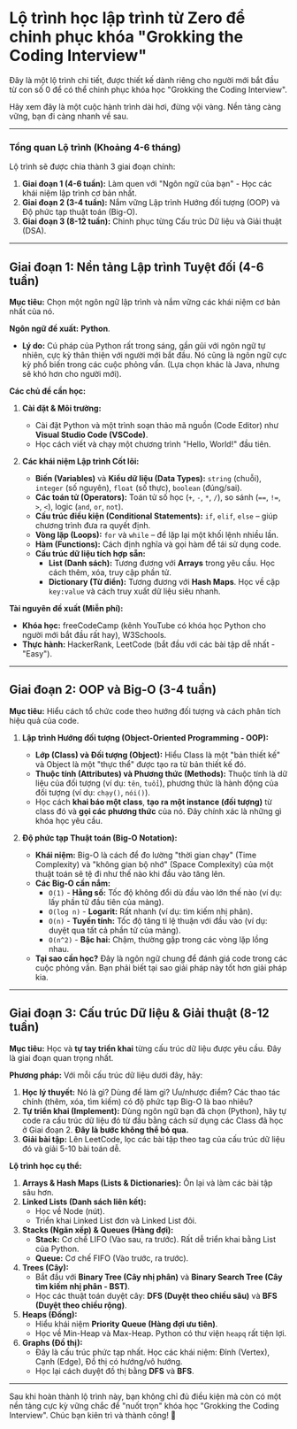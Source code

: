 # Lộ trình học lập trình từ Zero để chinh phục khóa "Grokking the Coding Interview"

Đây là một lộ trình chi tiết, được thiết kế dành riêng cho người mới bắt đầu từ con số 0 để có thể chinh phục khóa học "Grokking the Coding Interview".

Hãy xem đây là một cuộc hành trình dài hơi, đừng vội vàng. Nền tảng càng vững, bạn đi càng nhanh về sau.

---

### **Tổng quan Lộ trình (Khoảng 4-6 tháng)**

Lộ trình sẽ được chia thành 3 giai đoạn chính:

1.  **Giai đoạn 1 (4-6 tuần):** Làm quen với "Ngôn ngữ của bạn" - Học các khái niệm lập trình cơ bản nhất.
2.  **Giai đoạn 2 (3-4 tuần):** Nắm vững Lập trình Hướng đối tượng (OOP) và Độ phức tạp thuật toán (Big-O).
3.  **Giai đoạn 3 (8-12 tuần):** Chinh phục từng Cấu trúc Dữ liệu và Giải thuật (DSA).

---

## **Giai đoạn 1: Nền tảng Lập trình Tuyệt đối (4-6 tuần)**

**Mục tiêu:** Chọn một ngôn ngữ lập trình và nắm vững các khái niệm cơ bản nhất của nó.

**Ngôn ngữ đề xuất:** **Python**.

- **Lý do:** Cú pháp của Python rất trong sáng, gần gũi với ngôn ngữ tự nhiên, cực kỳ thân thiện với người mới bắt đầu. Nó cũng là ngôn ngữ cực kỳ phổ biến trong các cuộc phỏng vấn. (Lựa chọn khác là Java, nhưng sẽ khó hơn cho người mới).

**Các chủ đề cần học:**

1.  **Cài đặt & Môi trường:**

    - Cài đặt Python và một trình soạn thảo mã nguồn (Code Editor) như **Visual Studio Code (VSCode)**.
    - Học cách viết và chạy một chương trình "Hello, World!" đầu tiên.

2.  **Các khái niệm Lập trình Cốt lõi:**
    - **Biến (Variables)** và **Kiểu dữ liệu (Data Types):** `string` (chuỗi), `integer` (số nguyên), `float` (số thực), `boolean` (đúng/sai).
    - **Các toán tử (Operators):** Toán tử số học (`+`, `-`, `*`, `/`), so sánh (`==`, `!=`, `>`, `<`), logic (`and`, `or`, `not`).
    - **Cấu trúc điều kiện (Conditional Statements):** `if`, `elif`, `else` – giúp chương trình đưa ra quyết định.
    - **Vòng lặp (Loops):** `for` và `while` – để lặp lại một khối lệnh nhiều lần.
    - **Hàm (Functions):** Cách định nghĩa và gọi hàm để tái sử dụng code.
    - **Cấu trúc dữ liệu tích hợp sẵn:**
      - **List (Danh sách):** Tương đương với **Arrays** trong yêu cầu. Học cách thêm, xóa, truy cập phần tử.
      - **Dictionary (Từ điển):** Tương đương với **Hash Maps**. Học về cặp `key:value` và cách truy xuất dữ liệu siêu nhanh.

**Tài nguyên đề xuất (Miễn phí):**

- **Khóa học:** freeCodeCamp (kênh YouTube có khóa học Python cho người mới bắt đầu rất hay), W3Schools.
- **Thực hành:** HackerRank, LeetCode (bắt đầu với các bài tập dễ nhất - "Easy").

---

## **Giai đoạn 2: OOP và Big-O (3-4 tuần)**

**Mục tiêu:** Hiểu cách tổ chức code theo hướng đối tượng và cách phân tích hiệu quả của code.

1.  **Lập trình Hướng đối tượng (Object-Oriented Programming - OOP):**

    - **Lớp (Class) và Đối tượng (Object):** Hiểu Class là một "bản thiết kế" và Object là một "thực thể" được tạo ra từ bản thiết kế đó.
    - **Thuộc tính (Attributes) và Phương thức (Methods):** Thuộc tính là dữ liệu của đối tượng (ví dụ: `tên`, `tuổi`), phương thức là hành động của đối tượng (ví dụ: `chạy()`, `nói()`).
    - Học cách **khai báo một class**, **tạo ra một instance (đối tượng)** từ class đó và **gọi các phương thức** của nó. Đây chính xác là những gì khóa học yêu cầu.

2.  **Độ phức tạp Thuật toán (Big-O Notation):**
    - **Khái niệm:** Big-O là cách để đo lường "thời gian chạy" (Time Complexity) và "không gian bộ nhớ" (Space Complexity) của một thuật toán sẽ tệ đi như thế nào khi đầu vào tăng lên.
    - **Các Big-O cần nắm:**
      - `O(1)` - **Hằng số:** Tốc độ không đổi dù đầu vào lớn thế nào (ví dụ: lấy phần tử đầu tiên của mảng).
      - `O(log n)` - **Logarit:** Rất nhanh (ví dụ: tìm kiếm nhị phân).
      - `O(n)` - **Tuyến tính:** Tốc độ tăng tỉ lệ thuận với đầu vào (ví dụ: duyệt qua tất cả phần tử của mảng).
      - `O(n^2)` - **Bậc hai:** Chậm, thường gặp trong các vòng lặp lồng nhau.
    - **Tại sao cần học?** Đây là ngôn ngữ chung để đánh giá code trong các cuộc phỏng vấn. Bạn phải biết tại sao giải pháp này tốt hơn giải pháp kia.

---

## **Giai đoạn 3: Cấu trúc Dữ liệu & Giải thuật (8-12 tuần)**

**Mục tiêu:** Học và **tự tay triển khai** từng cấu trúc dữ liệu được yêu cầu. Đây là giai đoạn quan trọng nhất.

**Phương pháp:** Với mỗi cấu trúc dữ liệu dưới đây, hãy:

1.  **Học lý thuyết:** Nó là gì? Dùng để làm gì? Ưu/nhược điểm? Các thao tác chính (thêm, xóa, tìm kiếm) có độ phức tạp Big-O là bao nhiêu?
2.  **Tự triển khai (Implement):** Dùng ngôn ngữ bạn đã chọn (Python), hãy tự code ra cấu trúc dữ liệu đó từ đầu bằng cách sử dụng các Class đã học ở Giai đoạn 2. **Đây là bước không thể bỏ qua.**
3.  **Giải bài tập:** Lên LeetCode, lọc các bài tập theo tag của cấu trúc dữ liệu đó và giải 5-10 bài toán dễ.

**Lộ trình học cụ thể:**

1.  **Arrays & Hash Maps (Lists & Dictionaries):** Ôn lại và làm các bài tập sâu hơn.
2.  **Linked Lists (Danh sách liên kết):**
    - Học về Node (nút).
    - Triển khai Linked List đơn và Linked List đôi.
3.  **Stacks (Ngăn xếp) & Queues (Hàng đợi):**
    - **Stack:** Cơ chế LIFO (Vào sau, ra trước). Rất dễ triển khai bằng List của Python.
    - **Queue:** Cơ chế FIFO (Vào trước, ra trước).
4.  **Trees (Cây):**
    - Bắt đầu với **Binary Tree (Cây nhị phân)** và **Binary Search Tree (Cây tìm kiếm nhị phân - BST)**.
    - Học các thuật toán duyệt cây: **DFS (Duyệt theo chiều sâu)** và **BFS (Duyệt theo chiều rộng)**.
5.  **Heaps (Đống):**
    - Hiểu khái niệm **Priority Queue (Hàng đợi ưu tiên)**.
    - Học về Min-Heap và Max-Heap. Python có thư viện `heapq` rất tiện lợi.
6.  **Graphs (Đồ thị):**
    - Đây là cấu trúc phức tạp nhất. Học các khái niệm: Đỉnh (Vertex), Cạnh (Edge), Đồ thị có hướng/vô hướng.
    - Học lại cách duyệt đồ thị bằng **DFS** và **BFS**.

---

Sau khi hoàn thành lộ trình này, bạn không chỉ đủ điều kiện mà còn có một nền tảng cực kỳ vững chắc để "nuốt trọn" khóa học "Grokking the Coding Interview". Chúc bạn kiên trì và thành công! 💪
